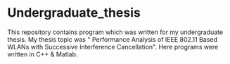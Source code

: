 # Undergraduate_thesis
This repository contains program which was written for my undergraduate thesis. 
My thesis topic was " Performance Analysis of IEEE 802.11 Based WLANs with Successive  Interference Cancellation".
Here programs were written in C++ & Matlab.
